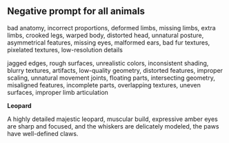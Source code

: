 ## Negative prompt for all animals

bad anatomy, incorrect proportions, deformed limbs, missing limbs, extra limbs, crooked legs, warped body, distorted head, unnatural posture, asymmetrical features, missing eyes, malformed ears, bad fur textures, pixelated textures, low-resolution details
<!-- Note: There is a limit for negative prompts, but it is not specified. --->
jagged edges, rough surfaces, unrealistic colors, inconsistent shading, blurry textures, artifacts, low-quality geometry, distorted features, improper scaling, unnatural movement joints, floating parts, intersecting geometry, misaligned features, incomplete parts, overlapping textures, uneven surfaces, improper limb articulation

**Leopard**

A highly detailed majestic leopard, muscular build, expressive amber eyes are sharp and focused, and the whiskers are delicately modeled, the paws have well-defined claws.

